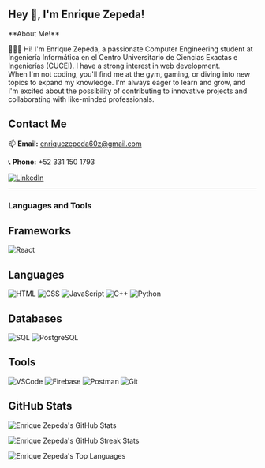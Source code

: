<h2 title="hehehe">Hey 👋, I'm Enrique Zepeda!</h2>
**About Me!**

👨🏽‍💻 Hi! I'm Enrique Zepeda, a passionate Computer Engineering student at Ingeniería Informática en el Centro Universitario de Ciencias Exactas e Ingenierías (CUCEI). I have a strong interest in web development.
<br/>
When I'm not coding, you'll find me at the gym, gaming, or diving into new topics to expand my knowledge. I'm always eager to learn and grow, and I'm excited about the possibility of contributing to innovative projects and collaborating with like-minded professionals.

## Contact Me
📫 **Email:** [enriquezepeda60z@gmail.com](mailto:enriquezepeda60z@gmail.com)

📞 **Phone:** +52 331 150 1793

[![LinkedIn](https://img.shields.io/badge/LinkedIn-0077B5?style=for-the-badge&logo=linkedin&logoColor=white)](https://www.linkedin.com/in/enrique-adair-zepeda-zambrano/)
<hr/>
<h3>Languages and Tools</h3>

## Frameworks
![React](https://img.shields.io/badge/React-20232A?style=for-the-badge&logo=react&logoColor=61DAFB)

## Languages
![HTML](https://img.shields.io/badge/HTML-E34F26?style=for-the-badge&logo=html5&logoColor=white)
![CSS](https://img.shields.io/badge/CSS-1572B6?style=for-the-badge&logo=css3&logoColor=white)
![JavaScript](https://img.shields.io/badge/JavaScript-F7DF1E?style=for-the-badge&logo=javascript&logoColor=black)
![C++](https://img.shields.io/badge/C%2B%2B-00599C?style=for-the-badge&logo=c%2B%2B&logoColor=white)
![Python](https://img.shields.io/badge/Python-3776AB?style=for-the-badge&logo=python&logoColor=white)

## Databases
![SQL](https://img.shields.io/badge/SQL-316192?style=for-the-badge&logo=sql&logoColor=white)
![PostgreSQL](https://img.shields.io/badge/PostgreSQL-316192?style=for-the-badge&logo=postgresql&logoColor=white)

## Tools
![VSCode](https://img.shields.io/badge/VS_Code-0078d7?style=for-the-badge&logo=visual%20studio%20code&logoColor=white)
![Firebase](https://img.shields.io/badge/firebase-ffca28?style=for-the-badge&logo=firebase&logoColor=black)
![Postman](https://img.shields.io/badge/Postman-FF6C37?style=for-the-badge&logo=postman&logoColor=white)
![Git](https://img.shields.io/badge/Git-F05032?style=for-the-badge&logo=git&logoColor=white)

<h2>GitHub Stats</h2>

![Enrique Zepeda's GitHub Stats](https://github-readme-stats.vercel.app/api?username=Enrique-Zepeda&show_icons=true&hide_border=true&count_private=true&theme=shades-of-purple&icon_color=fad000)

![Enrique Zepeda's GitHub Streak Stats](https://github-readme-streak-stats.herokuapp.com/?user=Enrique-Zepeda&count_private=true&theme=radical)

![Enrique Zepeda's Top Languages](https://github-readme-stats.vercel.app/api/top-langs/?username=Enrique-Zepeda&count_private=true&theme=radical)

